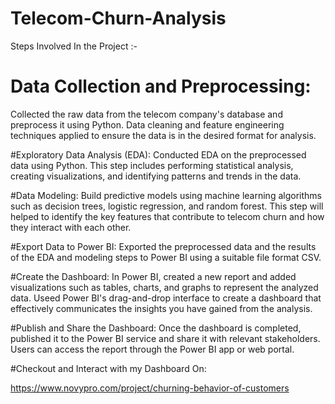 # Telecom-Churn-Analysis
Steps Involved In the Project :-

# Data Collection and Preprocessing: 
Collected the raw data from the telecom company's database and preprocess it using Python. Data cleaning and feature engineering techniques applied to ensure the data is in the desired format for analysis.

#Exploratory Data Analysis (EDA): 
Conducted EDA on the preprocessed data using Python. This step includes performing statistical analysis, creating visualizations, and identifying patterns and trends in the data.

#Data Modeling: 
Build predictive models using machine learning algorithms such as decision trees, logistic regression, and random forest. This step will helped to identify the key features that contribute to telecom churn and how they interact with each other.

#Export Data to Power BI: 
Exported the preprocessed data and the results of the EDA and modeling steps to Power BI using a suitable file format CSV.

#Create the Dashboard: 
In Power BI, created a new report and added visualizations such as tables, charts, and graphs to represent the analyzed data. Useed Power BI's drag-and-drop interface to create a dashboard that effectively communicates the insights you have gained from the analysis.

#Publish and Share the Dashboard: 
Once the dashboard is completed, published it to the Power BI service and share it with relevant stakeholders. Users can access the report through the Power BI app or web portal.

#Checkout and Interact with my Dashboard On:

https://www.novypro.com/project/churning-behavior-of-customers
